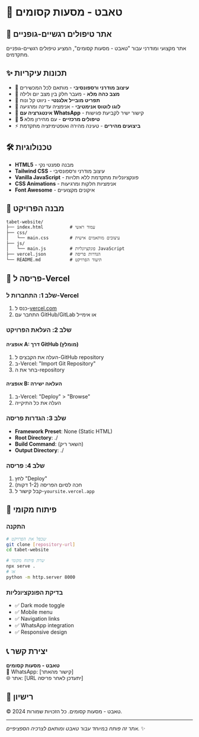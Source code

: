 # 🌸 טאבט - מסעות קסומים

## 🌟 אתר טיפולים רגשיים-גופניים 

אתר מקצועי ומודרני עבור "טאבט - מסעות קסומים", המציע טיפולים רגשיים-גופניים מתקדמים.

## ✨ תכונות עיקריות

- 🎨 **עיצוב מודרני ורספונסיבי** - מותאם לכל המכשירים
- 🌙 **מצב כהה מלא** - מעבר חלק בין מצב יום ולילה
- 📱 **תפריט מובייל אלגנטי** - ניווט קל ונוח
- 🌸 **לוגו לוטוס אנימטיבי** - אנימציה עדינה ומרגיעה
- 💬 **אינטגרציה עם WhatsApp** - קישור ישיר לקביעת פגישות
- 🎯 **5 טיפולים מרכזיים** - עם מחירון מלא
- ⚡ **ביצועים מהירים** - טעינה מהירה ואופטימיזציה מתקדמת

## 🛠️ טכנולוגיות

- **HTML5** - מבנה סמנטי נקי
- **Tailwind CSS** - עיצוב מודרני ורספונסיבי
- **Vanilla JavaScript** - פונקציונליות מתקדמת ללא תלויות
- **CSS Animations** - אנימציות חלקות ומרגיעות
- **Font Awesome** - איקונים מקצועיים

## 📁 מבנה הפרויקט

```
tabet-website/
├── index.html          # עמוד ראשי
├── css/
│   └── main.css        # עיצובים מותאמים אישית
├── js/
│   └── main.js         # פונקציונליות JavaScript
├── vercel.json         # הגדרות פריסה
└── README.md           # תיעוד הפרויקט
```

## 🚀 פריסה ל-Vercel

### שלב 1: התחברות ל-Vercel
1. כנס ל-[vercel.com](https://vercel.com)
2. התחבר עם GitHub/GitLab או אימייל

### שלב 2: העלאת הפרויקט
#### אופציה A: דרך GitHub (מומלץ)
1. העלה את הקבצים ל-GitHub repository
2. ב-Vercel: "Import Git Repository"
3. בחר את ה-repository

#### אופציה B: העלאה ישירה
1. ב-Vercel: "Deploy" > "Browse"
2. העלה את כל התיקייה

### שלב 3: הגדרות פריסה
- **Framework Preset**: None (Static HTML)
- **Root Directory**: ./
- **Build Command**: (השאר ריק)
- **Output Directory**: ./

### שלב 4: פריסה
1. לחץ "Deploy"
2. חכה לסיום הפריסה (1-2 דקות)
3. קבל קישור ל-`yoursite.vercel.app`

## 🔧 פיתוח מקומי

### התקנה
```bash
# שכפל את הפרויקט
git clone [repository-url]
cd tabet-website

# שרת פיתוח מקומי
npx serve .
# או
python -m http.server 8000
```

### בדיקת הפונקציונליות
- ✅ Dark mode toggle
- ✅ Mobile menu
- ✅ Navigation links
- ✅ WhatsApp integration
- ✅ Responsive design

## 📞 יצירת קשר

**טאבט - מסעות קסומים**  
📱 WhatsApp: [קישור מהאתר]  
🌐 אתר: [URL יתעדכן לאחר פריסה]

## 📝 רישיון

© 2024 טאבט - מסעות קסומים. כל הזכויות שמורות.

---

*אתר זה פותח במיוחד עבור טאבט ומותאם לצרכיה הספציפיים.* ✨ 